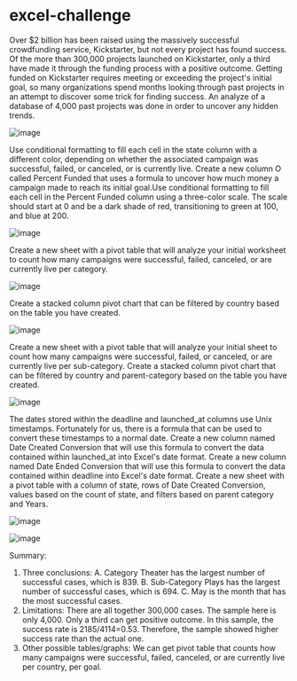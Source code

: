 # excel-challenge
Over $2 billion has been raised using the massively successful crowdfunding service, Kickstarter, but not every project has found success. Of the more than 300,000 projects launched on Kickstarter, only a third have made it through the funding process with a positive outcome.
Getting funded on Kickstarter requires meeting or exceeding the project's initial goal, so many organizations spend months looking through past projects in an attempt to discover some trick for finding success. An analyze of a database of 4,000 past projects was done in order to uncover any hidden trends.


![image](https://user-images.githubusercontent.com/79819331/119204757-4ad68200-ba64-11eb-8da7-ed4a6e3822d3.png)

Use conditional formatting to fill each cell in the state column with a different color, depending on whether the associated campaign was successful, failed, or canceled, or is currently live. Create a new column O called Percent Funded that uses a formula to uncover how much money a campaign made to reach its initial goal.Use conditional formatting to fill each cell in the Percent Funded column using a three-color scale. The scale should start at 0 and be a dark shade of red, transitioning to green at 100, and blue at 200.




![image](https://user-images.githubusercontent.com/79819331/119153579-5f445b80-ba1f-11eb-9666-a405f082ff63.png)

Create a new sheet with a pivot table that will analyze your initial worksheet to count how many campaigns were successful, failed, canceled, or are currently live per category. 


![image](https://user-images.githubusercontent.com/79819331/119153933-b0ece600-ba1f-11eb-99b0-5f9141670ab9.png)


Create a stacked column pivot chart that can be filtered by country based on the table you have created.




![image](https://user-images.githubusercontent.com/79819331/119153987-be09d500-ba1f-11eb-8a7f-73de245ba73f.png)

Create a new sheet with a pivot table that will analyze your initial sheet to count how many campaigns were successful, failed, or canceled, or are currently live per sub-category. Create a stacked column pivot chart that can be filtered by country and parent-category based on the table you have created.


![image](https://user-images.githubusercontent.com/79819331/119154070-d24dd200-ba1f-11eb-8b0e-b07b58ed473d.png)

The dates stored within the deadline and launched_at columns use Unix timestamps. Fortunately for us, there is a formula that can be used to convert these timestamps to a normal date. Create a new column named Date Created Conversion that will use this formula to convert the data contained within launched_at into Excel's date format. Create a new column named Date Ended Conversion that will use this formula to convert the data contained within deadline into Excel's date format. Create a new sheet with a pivot table with a column of state, rows of Date Created Conversion, values based on the count of state, and filters based on parent category and Years.

![image](https://user-images.githubusercontent.com/79819331/119154114-dc6fd080-ba1f-11eb-9fff-b3633a4b3665.png)




![image](https://user-images.githubusercontent.com/79819331/119154634-5738eb80-ba20-11eb-82b3-367ab285e2c1.png)




Summary:
1.	Three conclusions:
A.	Category Theater has the largest number of successful cases, which is 839. 
B.	Sub-Category Plays has the largest number of successful cases, which is 694.
C.	May is the month that has the most successful cases.
2.	Limitations:
There are all together 300,000 cases. The sample here is only 4,000. Only a third can get positive outcome. In this sample, the success rate is 2185/4114=0.53. Therefore, the sample showed higher success rate than the actual one.
3.	Other possible tables/graphs:
We can get pivot table that counts how many campaigns were successful, failed, canceled, or are currently live per country, per goal.

